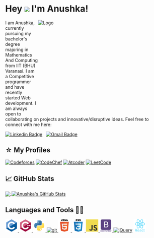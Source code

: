 # Hey <img src="https://github.com/TheDudeThatCode/TheDudeThatCode/blob/master/Assets/Hi.gif" width="29px"> I'm Anushka!

<img src="https://cdn.dribbble.com/users/1519660/screenshots/4536550/girl-_-laptop.gif" align="right" alt="Logo" width="400" height="300">

I am Anushka, currently pursuing my bachelor's degree majoring in Mathematics And Computing from IIT (BHU) Varanasi. I am a Competitive programmer and have recently started Web development. I am always open to collaborating on projects and innovative/disruptive ideas. Feel free to connect with me here:

[![Linkedin Badge](https://img.shields.io/badge/-Anushka-blue?style=for-the-badge-square&logo=Linkedin&logoColor=white&link=https://www.linkedin.com/in/anushka-garg-b5743320a/)](https://www.linkedin.com/in/anushka-garg-b5743320a/) &nbsp; [![Gmail Badge](https://img.shields.io/badge/-anushh.2352@gmail.com-c14438?style=for-the-badge-square&logo=Gmail&logoColor=white&link=mailto:anushh.2352)](mailto:anushh.2352@gmail.com)

## &#9734; My Profiles

 [![Codeforces](https://img.shields.io/badge/Codeforces-445f9d?style=for-the-badge&logo=Codeforce&logoColor=white)](https://codeforces.com/profile/anushh23) [![CodeChef](https://img.shields.io/badge/CodeChef-%23964B00.svg?style=for-the-badge&logo=CodeChf&logoColor=white)](https://www.codechef.com/users/anushka2352)
 [![Atcoder](https://img.shields.io/badge/Atcoder-222?style=for-the-badge&logo=Atcoder&logoColor=white)](https://atcoder.jp/users/anushka2352) [![LeetCode](https://img.shields.io/badge/LeetCode-000000?style=for-the-badge&logo=LeetCoe&logoColor=#d16c06)](https://leetcode.com/Anushh23/)

## &#x1f4c8; GitHub Stats


<a href="https://github.com/anushh23/anushh23">
  <img align="center" src="https://github-readme-stats.vercel.app/api/top-langs/?username=anushh23&htitle_color=ffffff&text_color=c9cacc&icon_color=2bbc8a&bg_color=1d1f21&langs_count=3" />
</a> 
<a href="https://github.com/anushh23/anushh23">
  <img align="center" src="https://github-readme-stats.vercel.app/api?username=anushh23&show_icons=true&line_height=27&count_private=true&title_color=ffffff&text_color=c9cacc&icon_color=2bbc8a&bg_color=1d1f21" alt="Anushka's GitHub Stats" />
</a>

## Languages and Tools 👩‍💻

<p align="left"> <a href="https://www.cprogramming.com/" target="_blank"> <img src="https://raw.githubusercontent.com/devicons/devicon/master/icons/c/c-original.svg" alt="c" width="40" height="40"/> </a> <a href="https://www.w3schools.com/cpp/" target="_blank"> <img src="https://raw.githubusercontent.com/devicons/devicon/master/icons/cplusplus/cplusplus-original.svg" alt="cplusplus" width="40" height="40"/> </a><a target="_blank" href="https://docs.python.org/3/"> <img src="https://raw.githubusercontent.com/devicons/devicon/master/icons/python/python-original.svg" alt="python" width="40" height="40"/> </a></a> <a href="https://git-scm.com/" target="_blank"> <img src="https://www.vectorlogo.zone/logos/git-scm/git-scm-icon.svg" alt="git" width="40" height="40"/> </a> <a href="https://www.w3schools.com/html/default.asp" target="_blank"> <img src="https://raw.githubusercontent.com/devicons/devicon/master/icons/html5/html5-original-wordmark.svg" alt="html5" width="40" height="40"/> </a><a href="https://www.w3schools.com/css/" target="_blank"> <img src="https://raw.githubusercontent.com/devicons/devicon/master/icons/css3/css3-original-wordmark.svg" alt="css3" width="40" height="40"/> </a> <a href="https://developer.mozilla.org/en-US/docs/Web/JavaScript" target="_blank"> <img src="https://raw.githubusercontent.com/devicons/devicon/master/icons/javascript/javascript-original.svg" alt="javascript" width="40" height="40"/> </a><a href="https://getbootstrap.com" target="_blank"> <img src="https://raw.githubusercontent.com/devicons/devicon/master/icons/bootstrap/bootstrap-plain-wordmark.svg" alt="bootstrap" width="40" height="40"/> </a> <a href="https://jquery.com/" target="_blank"><img src="https://cdn.jsdelivr.net/gh/devicons/devicon/icons/jquery/jquery-plain.svg" alt="jQuery" width="40" height="40" /></a> <a href="https://reactjs.org/" target="_blank"> <img src="https://raw.githubusercontent.com/devicons/devicon/master/icons/react/react-original-wordmark.svg" alt="react" width="40" height="40"/> </a> </p>
